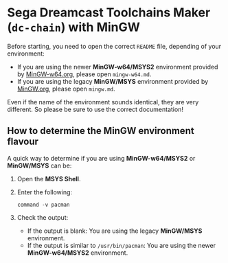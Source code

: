 # Sega Dreamcast Toolchains Maker (`dc-chain`) with MinGW #

Before starting, you need to open the correct `README` file, depending of
your environment:

* If you are using the newer **MinGW-w64/MSYS2** environment provided by
  [MinGW-w64.org](https://mingw-w64.org/), please open `mingw-w64.md`.
* If you are using the legacy **MinGW/MSYS** environment provided by
  [MinGW.org](http://www.mingw.org), please open `mingw.md`.

Even if the name of the environment sounds identical, they are very different. 
So please be sure to use the correct documentation!

## How to determine the MinGW environment flavour

A quick way to determine if you are using **MinGW-w64/MSYS2** or **MinGW/MSYS**
can be:

1. Open the **MSYS Shell**.

2. Enter the following:
    ```
    command -v pacman
    ```  
3. Check the output:

	* If the output is blank: You are using the legacy **MinGW/MSYS**
      environment.
	* If the output is similar to `/usr/bin/pacman`: You are using the newer 
      **MinGW-w64/MSYS2** environment.
